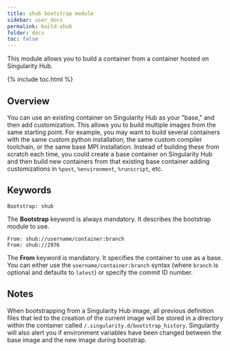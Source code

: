 ```yaml
---
title: shub bootstrap module
sidebar: user_docs
permalink: build-shub
folder: docs
toc: false
---
```


This module allows you to build a container from a container hosted on Singularity Hub. 

{% include toc.html %}

## Overview
You can use an existing container on Singularity Hub as your "base," and then add customization. This allows you to build multiple images from the same starting point. For example, you may want to build several containers with the same custom python installation, the same custom compiler toolchain, or the same base MPI installation. Instead of building these from scratch each time, you could create a base container on Singularity Hub and then build new containers from that existing base container adding customizations in `%post`, `%environment`, `%runscript`, etc.

## Keywords
```
Bootstrap: shub
```
The **Bootstrap** keyword is always mandatory. It describes the bootstrap module to use.
```
From: shub://username/container:branch
From: shub://2976
```
The **From** keyword is mandatory.  It specifies the container to use as a base.  You can either use the `username/container:branch` syntax (where `branch` is optional and defaults to `latest`) or specify the commit ID number.

## Notes
When bootstrapping from a Singularity Hub image, all previous definition files that led to the creation of the current image will be stored in a directory within the container called `/.singularity.d/bootstrap_history`.  Singularity will also alert you if environment variables have been changed between the base image and the new image during bootstrap.
